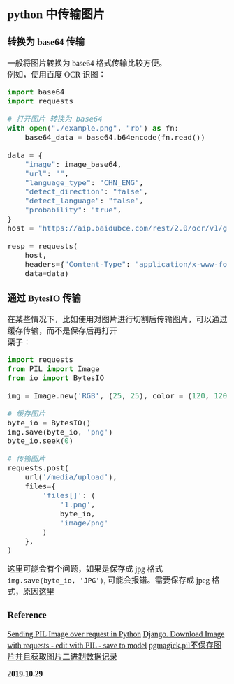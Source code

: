 <font size=4 face='楷体'>

## python 中传输图片

### 转换为 base64 传输

一般将图片转换为 base64 格式传输比较方便。  
例如，使用百度 OCR 识图：

```python
import base64
import requests

# 打开图片 转换为 base64
with open("./example.png", "rb") as fn:
    base64_data = base64.b64encode(fn.read())

data = {
    "image": image_base64,
    "url": "",
    "language_type": "CHN_ENG",
    "detect_direction": "false",
    "detect_language": "false",
    "probability": "true",
}
host = "https://aip.baidubce.com/rest/2.0/ocr/v1/general_basic?access_token={}".format(baidu_token) # baidu_token 为各自对应百度 OCR 的 token

resp = requests(
    host,
    headers={"Content-Type": "application/x-www-form-urlencoded"},
    data=data)

```

### 通过 BytesIO 传输

在某些情况下，比如使用对图片进行切割后传输图片，可以通过缓存传输，而不是保存后再打开  
栗子：

```python
import requests
from PIL import Image
from io import BytesIO

img = Image.new('RGB', (25, 25), color = (120, 120, 20)) # 图片操作

# 缓存图片
byte_io = BytesIO()
img.save(byte_io, 'png')
byte_io.seek(0)

# 传输图片
requests.post(
    url('/media/upload'),
    files={
        'files[]': (
            '1.png',
            byte_io,
            'image/png'
        )
    },
)

```
这里可能会有个问题，如果是保存成 jpg 格式 `img.save(byte_io, 'JPG')`, 可能会报错。需要保存成 jpeg 格式，原因[这里](https://stackoverflow.com/questions/36833002/django-download-image-with-requests-edit-with-pil-save-to-model)

### Reference

[Sending PIL Image over request in Python](https://stackoverflow.com/questions/50350624/sending-pil-image-over-request-in-python)
[Django. Download Image with requests - edit with PIL - save to model](https://stackoverflow.com/questions/36833002/django-download-image-with-requests-edit-with-pil-save-to-model)
[pgmagick,pil不保存图片并且获取图片二进制数据记录](https://www.cnblogs.com/lgh344902118/p/7454606.html)

**2019.10.29**

